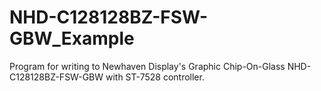 # NHD-C128128BZ-FSW-GBW_Example
Program for writing to Newhaven Display's Graphic Chip-On-Glass NHD-C128128BZ-FSW-GBW with ST-7528 controller.
